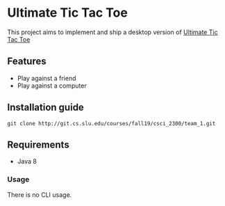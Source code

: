 # Ultimate Tic Tac Toe
This project aims to implement and ship a desktop version of [Ultimate Tic Tac Toe](https://en.wikipedia.org/wiki/Ultimate_tic-tac-toe)

## Features
  - Play against a friend
  - Play against a computer

## Installation guide
```git clone http://git.cs.slu.edu/courses/fall19/csci_2300/team_1.git```

## Requirements
  - Java 8

### Usage
There is no CLI usage.